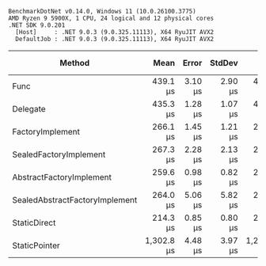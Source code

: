 ```
BenchmarkDotNet v0.14.0, Windows 11 (10.0.26100.3775)
AMD Ryzen 9 5900X, 1 CPU, 24 logical and 12 physical cores
.NET SDK 9.0.201
  [Host]     : .NET 9.0.3 (9.0.325.11113), X64 RyuJIT AVX2
  DefaultJob : .NET 9.0.3 (9.0.325.11113), X64 RyuJIT AVX2
```
| Method                         | Mean       | Error   | StdDev  | Min        | Max        | P90        | Code Size | Allocated |
|------------------------------- |-----------:|--------:|--------:|-----------:|-----------:|-----------:|----------:|----------:|
| Func                           |   439.1 μs | 3.10 μs | 2.90 μs |   434.9 μs |   444.5 μs |   443.3 μs |      62 B |         - |
| Delegate                       |   435.3 μs | 1.28 μs | 1.07 μs |   434.0 μs |   437.9 μs |   436.6 μs |      62 B |         - |
| FactoryImplement               |   266.1 μs | 1.45 μs | 1.21 μs |   264.3 μs |   268.4 μs |   267.8 μs |      65 B |         - |
| SealedFactoryImplement         |   267.3 μs | 2.28 μs | 2.13 μs |   263.9 μs |   270.8 μs |   269.8 μs |      65 B |         - |
| AbstractFactoryImplement       |   259.6 μs | 0.98 μs | 0.82 μs |   258.5 μs |   261.2 μs |   260.8 μs |      62 B |         - |
| SealedAbstractFactoryImplement |   264.0 μs | 5.06 μs | 5.82 μs |   258.9 μs |   274.9 μs |   272.4 μs |      62 B |         - |
| StaticDirect                   |   214.3 μs | 0.85 μs | 0.80 μs |   213.2 μs |   216.0 μs |   215.3 μs |      29 B |         - |
| StaticPointer                  | 1,302.8 μs | 4.48 μs | 3.97 μs | 1,297.0 μs | 1,309.4 μs | 1,308.9 μs |      28 B |       1 B |
